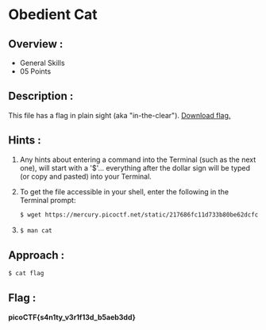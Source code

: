 # Obedient Cat

## Overview :

* General Skills
* 05 Points

## Description :

This file has a flag in plain sight (aka "in-the-clear"). [Download flag.](mercury.picoctf.net/static/217686fc11d733b80be62dcfcfca6c75/flag)

## Hints :

1. Any hints about entering a command into the Terminal (such as the next one), will start with a '$'... everything after the dollar sign will be typed (or copy and pasted) into your Terminal.

1. To get the file accessible in your shell, enter the following in the Terminal prompt: 
    ```bash
    $ wget https://mercury.picoctf.net/static/217686fc11d733b80be62dcfcfca6c75/flag
    ```

1. 
    ```bash 
    $ man cat 
    ```

## Approach :

```bash
$ cat flag
```

## Flag : 

**picoCTF{s4n1ty_v3r1f13d_b5aeb3dd}**
